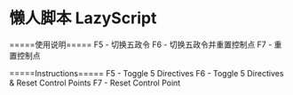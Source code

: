 # 懒人脚本 LazyScript
 
=====使用说明===== 
F5 - 切换五政令 
F6 - 切换五政令并重置控制点 
F7 - 重置控制点 
 
=====Instructions===== 
F5 - Toggle 5 Directives 
F6 - Toggle 5 Directives & Reset Control Points 
F7 - Reset Control Point 
